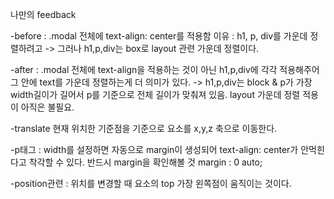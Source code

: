 나만의 feedback

-before : .modal 전체에 text-align: center를 적용함
이유 : h1, p, div를 가운데 정렬하려고
-> 그러나 h1,p,div는 box로 layout 관련 가운데 정렬이다.

-after : .modal 전체에 text-align을 적용하는 것이 아닌 h1,p,div에 각각 적용해주어 그 안에 text를 가운데 정렬하는게 더 의미가 있다.
-> h1,p,div는 block & p가 가장 width길이가 길어서 p를 기준으로 전체 길이가 맞춰져 있음. layout 가운데 정렬 적용이 아직은 불필요.

-translate 현재 위치한 기준점을 기준으로 요소를 x,y,z 축으로 이동한다.

-p태그 : width를 설정하면 자동으로 margin이 생성되어 text-align: center가 안먹힌다고 착각할 수 있다. 반드시 margin을 확인해볼 것
margin : 0 auto;

-position관련 : 위치를 변경할 때 요소의 top 가장 왼쪽점이 움직이는 것이다.
